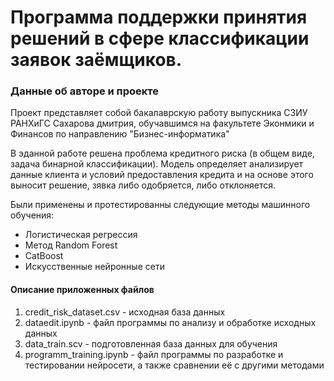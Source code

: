 # Программа поддержки принятия решений в сфере классификации заявок заёмщиков.

### Данные об авторе и проекте
Проект представляет собой бакалаврскую работу выпускника СЗИУ РАНХиГС Сахарова дмитрия, обучавшимся на факультете Эконмики и Финансов по направлению "Бизнес-информатика"

В эданной работе решена проблема кредитного риска (в общем виде, задача бинарной классификации). Модель определяет анализирует данные клиента и условий предоставления кредита и на основе этого выносит решение, зявка либо одобряется, либо отклоняется.

Были применены и протестированны следующие методы машинного обучения:
* Логистическая регрессия
* Метод Random Forest
* CatBoost
* Искусственные нейронные сети

#### Описание приложенных файлов
1. credit_risk_dataset.csv  - исходная база данных
2. dataedit.ipynb - файл программы по анализу и обработке исходных данных
3. data_train.scv - подготовленная база данных для обучения
4. programm_training.ipynb - файл программы по разработке и тестировании нейросети, а также сравнении её с другими методами
